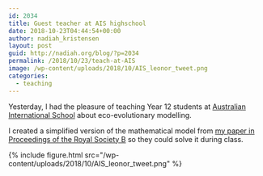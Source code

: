 ```yaml
---
id: 2034
title: Guest teacher at AIS highschool
date: 2018-10-23T04:44:54+00:00
author: nadiah_kristensen
layout: post
guid: http://nadiah.org/blog/?p=2034
permalink: /2018/10/23/teach-at-AIS
image: /wp-content/uploads/2018/10/AIS_leonor_tweet.png
categories:
  - teaching
---
```


Yesterday, I had the pleasure of teaching Year 12 students at
<a href="https://www.ais.com.sg/">Australian International School</a> about
eco-evolutionary modelling.

I created a simplified version of the mathematical model from 
<a href="https://royalsocietypublishing.org/doi/abs/10.1098/rspb.2015.0288">my paper in Proceedings of the Royal Society B</a>
so they could solve it during class.

{%
    include figure.html
    src="/wp-content/uploads/2018/10/AIS_leonor_tweet.png"
%}
